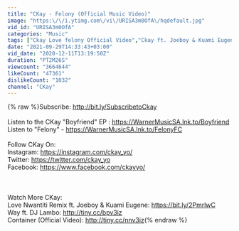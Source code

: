 ```yaml
---
title: "CKay - Felony (Official Music Video)"
image: "https:\/\/i.ytimg.com\/vi\/URISA3m0OfA\/hqdefault.jpg"
vid_id: "URISA3m0OfA"
categories: "Music"
tags: ["Ckay Love felony Official Video","Ckay ft. Joeboy & Kuami Eugene","African Songs 2020"]
date: "2021-09-29T14:33:43+03:00"
vid_date: "2020-12-11T13:19:50Z"
duration: "PT2M26S"
viewcount: "3664644"
likeCount: "47361"
dislikeCount: "1032"
channel: "CKay"
---
```

{% raw %}Subscribe: <a rel="nofollow" target="blank" href="http://bit.ly/SubscribetoCkay">http://bit.ly/SubscribetoCkay</a> <br /><br />Listen to the CKay &quot;Boyfriend&quot; EP : <a rel="nofollow" target="blank" href="https://WarnerMusicSA.lnk.to/Boyfriend">https://WarnerMusicSA.lnk.to/Boyfriend</a><br />Listen to &quot;Felony&quot; - <a rel="nofollow" target="blank" href="https://WarnerMusicSA.lnk.to/FelonyFC">https://WarnerMusicSA.lnk.to/FelonyFC</a><br /><br />Follow CKay On:<br />Instagram: <a rel="nofollow" target="blank" href="https://instagram.com/ckay_yo/">https://instagram.com/ckay_yo/</a><br />Twitter: <a rel="nofollow" target="blank" href="https://twitter.com/ckay_yo">https://twitter.com/ckay_yo</a><br />Facebook: <a rel="nofollow" target="blank" href="https://www.facebook.com/ckayyo/">https://www.facebook.com/ckayyo/</a> <br /><br /><br /><br />Watch More CKay: <br />Love Nwantiti Remix ft. Joeboy &amp; Kuami Eugene:  <a rel="nofollow" target="blank" href="https://bit.ly/2PmrlwC">https://bit.ly/2PmrlwC</a><br />Way ft. DJ Lambo: <a rel="nofollow" target="blank" href="http://tiny.cc/bpv3iz">http://tiny.cc/bpv3iz</a><br />Container (Official Video): <a rel="nofollow" target="blank" href="http://tiny.cc/nnv3iz">http://tiny.cc/nnv3iz</a>{% endraw %}
